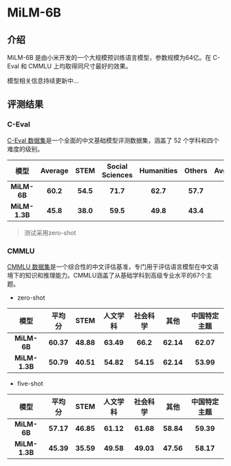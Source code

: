# MiLM-6B

## 介绍

MiLM-6B 是由小米开发的一个大规模预训练语言模型，参数规模为64亿。在 C-Eval 和 CMMLU 上均取得同尺寸最好的效果。

模型相关信息持续更新中...


## 评测结果

### C-Eval


[C-Eval 数据集](https://cevalbenchmark.com/index.html)是一个全面的中文基础模型评测数据集，涵盖了 52 个学科和四个难度的级别。


|            模型             |  Average  |  STEM     | Social Sciences | Humanities      | Others     | Avg(Hard) |
| :-------------------------: | :-------: | :-------: | :-------------: | :-------------: | :--------: | :-------: |
|        **MiLM-6B**          |  **60.2** |  **54.5** |  **71.7**       |    **62.7**     |   **57.7** |  **42.0** |
|        **MiLM-1.3B**        |  **45.8** |  **38.0** |  **59.5**       |    **49.8**     |   **43.4** |  **29.9** |

> 测试采用zero-shot

### CMMLU


[CMMLU 数据集](https://github.com/haonan-li/CMMLU/)是一个综合性的中文评估基准，专门用于评估语言模型在中文语境下的知识和推理能力。CMMLU涵盖了从基础学科到高级专业水平的67个主题。

* zero-shot

| 模型                 |   平均分  |   STEM    | 人文学科  | 社会科学 |   其他    | 中国特定主题 |
| :------------------: | :-------: | :-------: | :-------: | :------: | :-------: | :----------: |
| **MiLM-6B**          | **60.37** | **48.88** | **63.49**| **66.2**  | **62.14** | **62.07**    |
| **MiLM-1.3B**        | **50.79** | **40.51** | **54.82**| **54.15** | **62.14** | **53.99**    |


* five-shot

| 模型                 |   平均分  |   STEM    | 人文学科  | 社会科学 |   其他    | 中国特定主题 |
| :------------------: | :-------: | :-------: | :-------: | :------: | :-------: | :----------: |
| **MiLM-6B**          | **57.17** | **46.85** | **61.12**| **61.68** | **58.84** | **59.39**    |
| **MiLM-1.3B**        | **45.39** | **35.59** | **49.58**| **49.03** | **47.56** | **58.17**    |